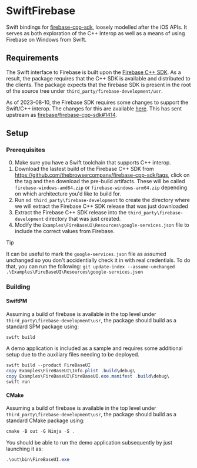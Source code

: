 # SwiftFirebase

Swift bindings for [firebase-cpp-sdk](https://github.com/firebase/firebase-cpp-sdk), loosely modelled after the iOS APIs.  It serves as both exploration of the C++ Interop as well as a means of using Firebase on Windows from Swift.

## Requirements

The Swift interface to Firebase is built upon the [Firebase C++ SDK](https://github.com/firebase/firebase-cpp-sdk).  As a result, the package requires that the C++ SDK is available and distributed to the clients.  The package expects that the firebase SDK is present in the root of the source tree under `third_party/firebase-development/usr`.

As of 2023-08-10, the Firebase SDK requires some changes to support the Swift/C++ interop.  The changes for this are available [here](patches/0001-Add-a-couple-of-workarounds-for-Swift-on-Windows.patch).  This has sent upstream as [firebase/firebase-cpp-sdk#1414](https://github.com/firebase/firebase-cpp-sdk/pull/1414).

## Setup

### Prerequisites

0. Make sure you have a Swift toolchain that supports C++ interop.
1. Download the lastest build of the Firebase C++ SDK from https://github.com/thebrowsercompany/firebase-cpp-sdk/tags, click on the tag and then download the pre-build artifacts. These will be called `firebase-windows-amd64.zip` or `firebase-windows-arm64.zip` depending on which architecture you'd like to build for.
3. Run `md third_party\firebase-development` to create the directory where we will extract the Firebase C++ SDK release that was just downloaded
4. Extract the Firebase C++ SDK release into the `third_party\firebase-development` directory that was just created.
5. Modify the `Examples\FireBaseUI\Resources\google-services.json` file to include the correct values from Firebase.

> [!TIP]
> It can be useful to mark the `google-services.json` file as assumed unchanged so you don't accidentially check it in with real credentials. To do that, you can run the following: `git update-index --assume-unchanged .\Examples\FireBaseUI\Resources\google-services.json`

### Building

#### SwiftPM

Assuming a build of firebase is available in the top level under `third_party\firebase-development\usr`, the package should build as a standard SPM package using:
```powershell
swift build
```

A demo application is included as a sample and requires some additional setup due to the auxiliary files needing to be deployed.
```powershell
swift build --product FireBaseUI
copy Examples\FireBaseUI\Info.plist .build\debug\
copy Examples\FireBaseUI\FireBaseUI.exe.manifest .build\debug\
swift run
```

#### CMake

Assuming a build of firebase is available in the top level under `third_party\firebase-development\usr`, the package should build as a standard CMake package using:
```powershell
cmake -B out -G Ninja -S .
```

You should be able to run the demo application subsequently by just launching it as:
```powershell
.\out\bin\FireBaseUI.exe
```
